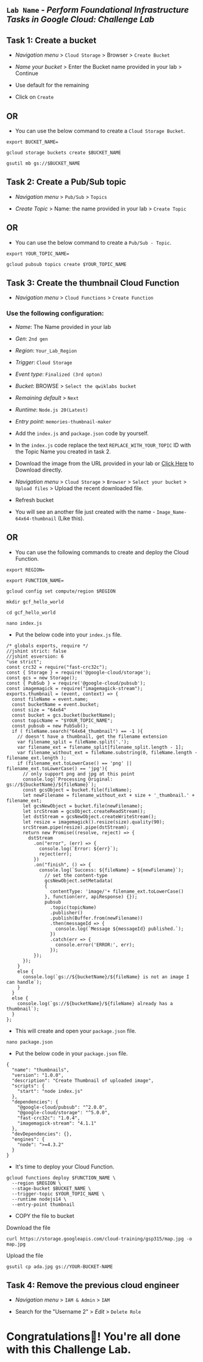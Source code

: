 ## `Lab Name` - *Perform Foundational Infrastructure Tasks in Google Cloud: Challenge Lab*



## Task 1: Create a bucket

* *Navigation menu* > `Cloud Storage` > Browser > `Create Bucket`

* *Name your bucket* > Enter the Bucket name provided in your lab > Continue

* Use default for the remaining

* Click on `Create`

## OR

* You can use the below command to create a `Cloud Storage Bucket`.

```
export BUCKET_NAME=
```

```
gcloud storage buckets create $BUCKET_NAME

gsutil mb gs://$BUCKET_NAME
```

## Task 2: Create a Pub/Sub topic


* *Navigation menu* > `Pub/Sub` > `Topics`

* *Create Topic* > Name: the name provided in your lab > `Create Topic`

## OR

* You can use the below command to create a `Pub/Sub - Topic`.

```
export YOUR_TOPIC_NAME=
```

```
gcloud pubsub topics create $YOUR_TOPIC_NAME
```

## Task 3: Create the thumbnail Cloud Function

* *Navigation menu* > `Cloud Functions` > `Create Function`


### Use the following configuration:

* *Name*: The Name provided in your lab 

* *Gen*: `2nd gen` 

* *Region*: `Your_Lab_Region`

* *Trigger*: `Cloud Storage`

* *Event type*: `Finalized (3rd opton)`

* *Bucket*: BROWSE > `Select the qwiklabs bucket`

* *Remaining default* > `Next`

* *Runtime*: `Node.js 20(Latest)`

* *Entry point*: `memories-thumbnail-maker`

* Add the `index.js` and `package.json` code by yourself.

* In the `index.js` code replace the text `REPLACE_WITH_YOUR_TOPIC` ID with the Topic Name you created in task 2.

* Download the image from the URL provided in your lab or [Click Here](https://storage.googleapis.com/cloud-training/gsp315/map.jpg) to Download directly.

* *Navigation menu* > `Cloud Storage` > `Browser` > `Select your bucket` > `Upload files` > Upload the recent downloaded file. 

* Refresh bucket

* You will see an another file just created with the name - `Image_Name-64x64-thumbnail` (Like this).

## OR

* You can use the following commands to create and deploy the Cloud Function.

```
export REGION=

export FUNCTION_NAME=
```

```
gcloud config set compute/region $REGION

mkdir gcf_hello_world

cd gcf_hello_world

nano index.js
```
* Put the below code into your `index.js` file.

```
/* globals exports, require */
//jshint strict: false
//jshint esversion: 6
"use strict";
const crc32 = require("fast-crc32c");
const { Storage } = require('@google-cloud/storage');
const gcs = new Storage();
const { PubSub } = require('@google-cloud/pubsub');
const imagemagick = require("imagemagick-stream");
exports.thumbnail = (event, context) => {
  const fileName = event.name;
  const bucketName = event.bucket;
  const size = "64x64"
  const bucket = gcs.bucket(bucketName);
  const topicName = "$YOUR_TOPIC_NAME";
  const pubsub = new PubSub();
  if ( fileName.search("64x64_thumbnail") == -1 ){
    // doesn't have a thumbnail, get the filename extension
    var filename_split = fileName.split('.');
    var filename_ext = filename_split[filename_split.length - 1];
    var filename_without_ext = fileName.substring(0, fileName.length - filename_ext.length );
    if (filename_ext.toLowerCase() == 'png' || filename_ext.toLowerCase() == 'jpg'){
      // only support png and jpg at this point
      console.log(`Processing Original: gs://${bucketName}/${fileName}`);
      const gcsObject = bucket.file(fileName);
      let newFilename = filename_without_ext + size + '_thumbnail.' + filename_ext;
      let gcsNewObject = bucket.file(newFilename);
      let srcStream = gcsObject.createReadStream();
      let dstStream = gcsNewObject.createWriteStream();
      let resize = imagemagick().resize(size).quality(90);
      srcStream.pipe(resize).pipe(dstStream);
      return new Promise((resolve, reject) => {
        dstStream
          .on("error", (err) => {
            console.log(`Error: ${err}`);
            reject(err);
          })
          .on("finish", () => {
            console.log(`Success: ${fileName} → ${newFilename}`);
              // set the content-type
              gcsNewObject.setMetadata(
              {
                contentType: 'image/'+ filename_ext.toLowerCase()
              }, function(err, apiResponse) {});
              pubsub
                .topic(topicName)
                .publisher()
                .publish(Buffer.from(newFilename))
                .then(messageId => {
                  console.log(`Message ${messageId} published.`);
                })
                .catch(err => {
                  console.error('ERROR:', err);
                });
          });
      });
    }
    else {
      console.log(`gs://${bucketName}/${fileName} is not an image I can handle`);
    }
  }
  else {
    console.log(`gs://${bucketName}/${fileName} already has a thumbnail`);
  }
};
```

* This will create and open your `package.json` file.

```
nano package.json
```

* Put the below code in your `package.json` file.

```
{
  "name": "thumbnails",
  "version": "1.0.0",
  "description": "Create Thumbnail of uploaded image",
  "scripts": {
    "start": "node index.js"
  },
  "dependencies": {
    "@google-cloud/pubsub": "^2.0.0",
    "@google-cloud/storage": "^5.0.0",
    "fast-crc32c": "1.0.4",
    "imagemagick-stream": "4.1.1"
  },
  "devDependencies": {},
  "engines": {
    "node": ">=4.3.2"
  }
}
```

* It's time to deploy your Cloud Function.

```
gcloud functions deploy $FUNCTION_NAME \
  --region $REGION \
  --stage-bucket $BUCKET_NAME \
  --trigger-topic $YOUR_TOPIC_NAME \
  --runtime nodejs14 \
  --entry-point thumbnail
```

* COPY the file to bucket

Download the file
```
curl https://storage.googleapis.com/cloud-training/gsp315/map.jpg -o map.jpg
```
Upload the file
```
gsutil cp ada.jpg gs://YOUR-BUCKET-NAME
```
## Task 4: Remove the previous cloud engineer

* *Navigation menu* > `IAM & Admin` > `IAM`

* Search for the "Username 2" > *Edit* > `Delete Role`
 

# Congratulations🎉! You're all done with this Challenge Lab.